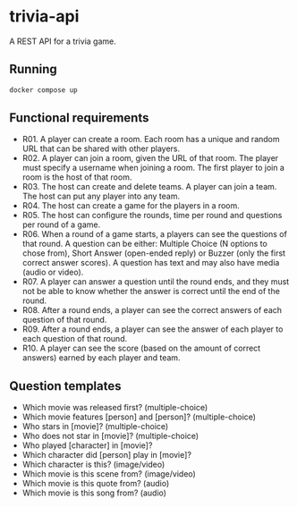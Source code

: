 # trivia-api

A REST API for a trivia game.

## Running

```bash
docker compose up
```

## Functional requirements

- R01. A player can create a room. Each room has a unique and random URL that can be shared with other players.
- R02. A player can join a room, given the URL of that room. The player must specify a username when joining a room. The first player to join a room is the host of that room.
- R03. The host can create and delete teams. A player can join a team. The host can put any player into any team.
- R04. The host can create a game for the players in a room.
- R05. The host can configure the rounds, time per round and questions per round of a game.
- R06. When a round of a game starts, a players can see the questions of that round. A question can be either: Multiple Choice (N options to chose from), Short Answer (open-ended reply) or Buzzer (only the first correct answer scores). A question has text and may also have media (audio or video).
- R07. A player can answer a question until the round ends, and they must not be able to know whether the answer is correct until the end of the round.
- R08. After a round ends, a player can see the correct answers of each question of that round.
- R09. After a round ends, a player can see the answer of each player to each question of that round.
- R10. A player can see the score (based on the amount of correct answers) earned by each player and team.

## Question templates

- Which movie was released first? (multiple-choice)
- Which movie features [person] and [person]? (multiple-choice)
- Who stars in [movie]? (multiple-choice)
- Who does not star in [movie]? (multiple-choice)
- Who played [character] in [movie]?
- Which character did [person] play in [movie]?
- Which character is this? (image/video)
- Which movie is this scene from? (image/video)
- Which movie is this quote from? (audio)
- Which movie is this song from? (audio)

